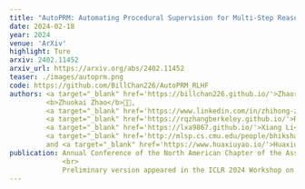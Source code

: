 ```yaml
---
title: "AutoPRM: Automating Procedural Supervision for Multi-Step Reasoning via Controllable Question Decomposition"
date: 2024-02-18
year: 2024
venue: 'ArXiv'
highlight: Ture
arxiv: 2402.11452
arxiv_url: https://arxiv.org/abs/2402.11452
teaser: ./images/autoprm.png
code: https://github.com/BillChan226/AutoPRM_RLHF
authors: <a target="_blank" href='https://billchan226.github.io/'>Zhaorun Chen</a>🧑‍💻,
         <b>Zhuokai Zhao</b>🧑‍💻,
         <a target="_blank" href='https://www.linkedin.com/in/zhihong-zhu-a40a33217/?originalSubdomain=cn'>Zhihong Zhu</a>🧑‍💻,
         <a target="_blank" href='https://rqzhangberkeley.github.io/'>Ruiqi Zhang</a>,
         <a target="_blank" href='https://lxa9867.github.io/'>Xiang Li</a>,
         <a target="_blank" href='http://mlsp.cs.cmu.edu/people/bhiksha/'>Bhiksha Raj</a>,
         and <a target="_blank" href='https://www.huaxiuyao.io/'>Huaxiu Yao</a>
publication: Annual Conference of the North American Chapter of the Association for Computational Linguistics (<b>NAACL</b>)
             <br>
             Preliminary version appeared in the ICLR 2024 Workshop on Reliable and Responsible Foundation Models.
---
```

